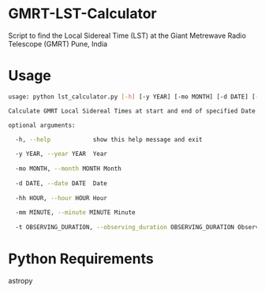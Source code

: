 # GMRT-LST-Calculator
Script to find the Local Sidereal Time (LST) at the Giant Metrewave Radio Telescope (GMRT) Pune, India

# Usage
```bash
usage: python lst_calculator.py [-h] [-y YEAR] [-mo MONTH] [-d DATE] [-hh HOUR] [-mm MINUTE] [-t OBSERVING_DURATION]

Calculate GMRT Local Sidereal Times at start and end of specified Date and IST duration.

optional arguments:

  -h, --help            show this help message and exit
  
  -y YEAR, --year YEAR  Year
  
  -mo MONTH, --month MONTH Month
                        
  -d DATE, --date DATE  Date
  
  -hh HOUR, --hour HOUR Hour
  
  -mm MINUTE, --minute MINUTE Minute
  
  -t OBSERVING_DURATION, --observing_duration OBSERVING_DURATION Observation Duration (in hours)
  ```
  
  # Python Requirements
  
  astropy
